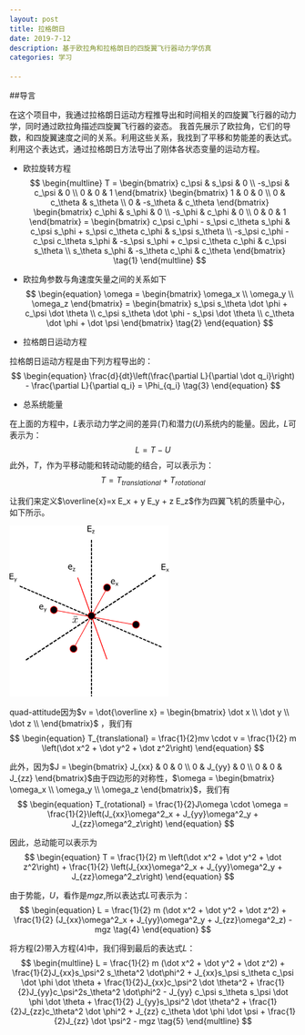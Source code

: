 ```yaml
---
layout: post
title: 拉格朗日
date: 2019-7-12
description: 基于欧拉角和拉格朗日的四旋翼飞行器动力学仿真
categories: 学习

---
```


 ##导言

在这个项目中，我通过拉格朗日运动方程推导出和时间相关的四旋翼飞行器的动力学，同时通过欧拉角描述四旋翼飞行器的姿态。
我首先展示了欧拉角，它们的导数，和四旋翼速度之间的关系。利用这些关系，我找到了平移和势能差的表达式。
利用这个表达式，通过拉格朗日方法导出了刚体各状态变量的运动方程。

- 欧拉旋转方程
					$$
					\begin{multline}
                    T = \begin{bmatrix}
                    c_\psi & s_\psi & 0 \\
                    -s_\psi & c_\psi & 0 \\
                    0 & 0 & 1
                    \end{bmatrix}
                    \begin{bmatrix}
                    1 & 0 & 0 \\
                    0 & c_\theta & s_\theta \\
                    0 & -s_\theta & c_\theta
                    \end{bmatrix}
                    \begin{bmatrix}
                    c_\phi & s_\phi & 0 \\
                    -s_\phi & c_\phi & 0 \\
                    0 & 0 & 1
                    \end{bmatrix}
                    =
                    \begin{bmatrix}
                    c_\psi c_\phi - s_\psi c_\theta s_\phi & c_\psi s_\phi + s_\psi c_\theta c_\phi & s_\psi s_\theta \\
                    -s_\psi c_\phi - c_\psi c_\theta s_\phi & -s_\psi s_\phi + c_\psi c_\theta c_\phi & c_\psi s_\theta \\
                    s_\theta s_\phi & -s_\theta c_\phi & c_\theta
                    \end{bmatrix} \tag{1}
                    \end{multline}
					$$
					
- 欧拉角参数与角速度矢量之间的关系如下
                    $$
					\begin{equation}
                    \omega
                    =
                    \begin{bmatrix}
                    \omega_x \\ \omega_y \\ \omega_z
                    \end{bmatrix}
                    =
                    \begin{bmatrix}
                    s_\psi s_\theta \dot \phi + c_\psi \dot \theta \\
                    c_\psi s_\theta \dot \phi - s_\psi \dot \theta \\
                    c_\theta \dot \phi + \dot \psi
                    \end{bmatrix} \tag{2}
                    \end{equation}
					$$
					
- 拉格朗日运动方程

拉格朗日运动方程是由下列方程导出的：
                    $$
					\begin{equation}
                    \frac{d}{dt}\left(\frac{\partial L}{\partial \dot q_i}\right)
                    -
                    \frac{\partial L}{\partial q_i}
                    =
                    \Phi_{q_i} \tag{3}
                    \end{equation}
					$$
					
- 总系统能量

在上面的方程中，$L$表示动力学之间的差异($T$)和潜力($U$)系统内的能量。因此，$L$可表示为：
                    $$
					\begin{equation}
                    L = T - U
                    \end{equation}
					$$
					此外，$T$，作为平移动能和转动动能的结合，可以表示为：
					$$
					\begin{equation}
                    T = T_{translational} + T_{rotational}
                    \end{equation}
					$$
					
让我们来定义$\overline{x}=x E_x + y E_y + z E_z$作为四翼飞机的质量中心，如下所示。	
 
 <img src="/images/2019-7-12-quad-attitude/quad-attitude.png" alt="quad-attitude" width="280" height="300" />
 
quad-attitude因为$v = \dot{\overline x}
                    =
                    \begin{bmatrix}
                    \dot x \\
                    \dot y \\
                    \dot z \\
                    \end{bmatrix}$	，我们有	
                    $$
					\begin{equation}
                    T_{translational} = \frac{1}{2}mv \cdot v = \frac{1}{2} m \left(\dot x^2 + \dot y^2 + \dot z^2\right)
                    \end{equation}
					$$		
					
此外，因为$J
                    =
                    \begin{bmatrix}
                    J_{xx} & 0 & 0 \\
                    0 & J_{yy} & 0 \\
                    0 & 0 & J_{zz}
                    \end{bmatrix}$由于四边形的对称性，$\omega
                    =
                    \begin{bmatrix}
                    \omega_x \\ \omega_y \\ \omega_z
                    \end{bmatrix}$，我们有				
					$$
					\begin{equation}
                    T_{rotational}
                    =
                    \frac{1}{2}J\omega \cdot \omega
                    =
                    \frac{1}{2}\left(J_{xx}\omega^2_x + J_{yy}\omega^2_y + J_{zz}\omega^2_z\right)
                    \end{equation}
					$$
					
因此，总动能可以表示为
                    $$
					\begin{equation}
                    T
                    =
                    \frac{1}{2} m \left(\dot x^2 + \dot y^2 + \dot z^2\right)
                    +
                    \frac{1}{2} \left(J_{xx}\omega^2_x + J_{yy}\omega^2_y + J_{zz}\omega^2_z\right)
                    \end{equation}
					$$
					
由于势能，$U$，看作是$mgz$,所以表达式$L$可表示为：
                    $$
					\begin{equation}
                    L
                    =
                    \frac{1}{2} m (\dot x^2 + \dot y^2 + \dot z^2)
                    +
                    \frac{1}{2} (J_{xx}\omega^2_x + J_{yy}\omega^2_y + J_{zz}\omega^2_z)
                    -
                    mgz \tag{4}
                    \end{equation}
					$$
					
将方程$(2)$带入方程$(4)$中，我们得到最后的表达式$L$：
                    $$
					\begin{multline}
                    L
                    =
                    \frac{1}{2} m (\dot x^2 + \dot y^2 + \dot z^2)
                    +
                    \frac{1}{2}J_{xx}s_\psi^2 s_\theta^2 \dot\phi^2 + J_{xx}s_\psi s_\theta c_\psi \dot \phi \dot \theta + \frac{1}{2}J_{xx}c_\psi^2 \dot \theta^2
                    +
                    \frac{1}{2}J_{yy}c_\psi^2s_\theta^2 \dot\phi^2 - J_{yy} c_\psi s_\theta s_\psi \dot \phi \dot \theta + \frac{1}{2} J_{yy}s_\psi^2 \dot \theta^2
                    +
                    \frac{1}{2}J_{zz}c_\theta^2 \dot \phi^2 + J_{zz} c_\theta \dot \phi \dot \psi + \frac{1}{2}J_{zz} \dot \psi^2
                    -
                    mgz \tag{5}
                    \end{multline}
					$$

